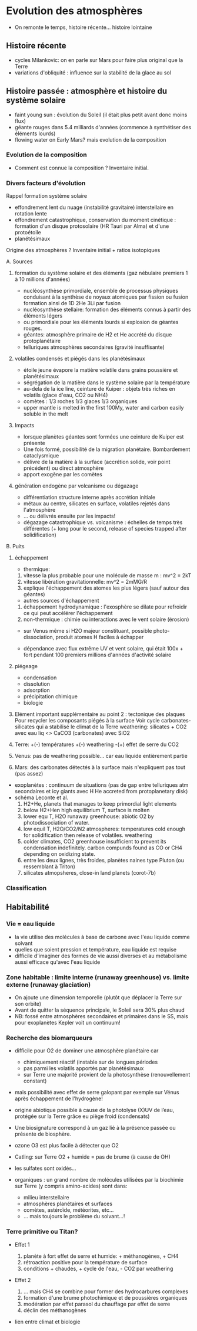 # Evolution des atmosphères

* On remonte le temps, histoire récente... histoire lointaine

## Histoire récente

* cycles Milankovic: on en parle sur Mars pour faire plus original que la Terre
* variations d'obliquité : influence sur la stabilité de la glace au sol

## Histoire passée : atmosphère et histoire du système solaire

* faint young sun : évolution du Soleil (il était plus petit avant donc moins flux)
* géante rouges dans 5.4 milliards d'années (commence à synthétiser des éléments lourds)
* flowing water on Early Mars? mais evolution de la composition

### Evolution de la composition 

* Comment est connue la composition ? Inventaire initial.

### Divers facteurs d'évolution

Rappel formation système solaire

* effondrement lent du nuage (instabilité gravitaire) interstellaire en rotation lente
* effondrement catastrophique, conservation du moment cinétique : formation d'un disque protosolaire (HR Tauri par Alma) et d'une protoétoile
* planétésimaux


<!-- voir Leconte et al. 2014 -->
Origine des atmosphères ? Inventaire initial + ratios isotopiques

A. Sources

1. formation du système solaire et des éléments (gaz nébulaire premiers 1 à 10 millions d'années)
   * nucléosynthèse primordiale, ensemble de processus physiques conduisant à la synthèse de noyaux atomiques par fission ou fusion
     formation ainsi de 1D 2He 3Li par fusion 
   * nucléosynthèse stellaire: formation des éléments connus à partir des éléments légers
   * ou primordiale pour les éléments lourds si explosion de géantes rouges.
   * géantes: atmosphère primaire de H2 et He accrété du disque protoplanétaire
   * telluriques atmosphères secondaires (gravité insuffisante)

2. volatiles condensés et piégés dans les planétésimaux
   * étoile jeune évapore la matière volatile dans grains poussière et planétésimaux
   * ségrégation de la matière dans le système solaire par la température
   * au-dela de la ice line, ceinture de Kuiper : objets très riches en volatils (glace d'eau, CO2 ou NH4)
   * comètes : 1/3 roches 1/3 glaces 1/3 organiques
   * upper mantle is melted in the first 100My, water and carbon easily soluble in the melt

3. Impacts
   * lorsque planètes géantes sont formées une ceinture de Kuiper est présente
   * Une fois formé, possibilité de la migration planétaire. Bombardement cataclysmique
   * délivre de la matière à la surface (accrétion solide, voir point précédent) ou direct atmosphère
   * apport exogène par les comètes

4. génération endogène par volcanisme ou dégazage
   * différentiation structure interne après accrétion initiale
   * métaux au centre, silicates en surface, volatiles rejetés dans l'atmosphère
   * ... ou délivrés ensuite par les impacts!
   * dégazage catastrophique vs. volcanisme : échelles de temps très différentes (+ long pour le second, release of species trapped after solidification)

B. Puits

1. échappement

   * thermique: 
   1. vitesse la plus probable pour une molécule de masse m : mv^2 = 2kT
   2. vitesse libération gravitationnelle: mv^2 = 2mMG/R
   3. explique l'échappement des atomes les plus légers (sauf autour des géantes)

   * autres sources d'échappement
   1. échappement hydrodynamique : l'exosphère se dilate pour refroidir ce qui peut accélérer l'échappement
   2. non-thermique : chimie ou interactions avec le vent solaire (érosion)

   * sur Venus même si H2O majeur constituant, possible photo-dissociation, produit atomes H faciles à échapper

   * dépendance avec flux extrême UV et vent solaire, qui était 100x + fort pendant 100 premiers millions d'années d'activité solaire

2. piégeage
   * condensation
   * dissolution
   * adsorption
   * précipitation chimique
   * biologie

3. Elément important supplémentaire au point 2 : tectonique des plaques
Pour recycler les composants piégés à la surface
Voir cycle carbonates-silicates qui a stabilisé le climat de la Terre
weathering: silicates + CO2 avec eau liq <> CaCO3 (carbonates) avec SiO2
  1. Terre: +(-) températures +(-) weathering -(+) effet de serre du CO2 
  2. Venus: pas de weathering possible... car eau liquide entièrement partie
  3. Mars: des carbonates détectés à la surface mais n'expliquent pas tout (pas assez)


* exoplanètes : continuum de situations (pas de gap entre telluriques atm secondaires et icy giants avec H He accreted from protoplanetary disk)
* schéma Leconte et al.
  1. H2+He, planets that manages to keep primordial light elements 
  2. below H2+Hen high equilibrium T, surface is molten
  3. lower equ T, H2O runaway greenhouse: abiotic O2 by photodissociation of water.
  4. low equil T, H2O/CO2/N2 atmospheres: temperatures cold enough for solidification then release of volatiles. weathering
  5. colder climates, CO2 greenhouse insufficient to prevent its condensation indefinitely. carbon compunds found as CO or CH4 depending on oxidizing state.
  6. entre les deux lignes, très froides, planètes naines type Pluton (ou ressemblant à Triton)
  7. silicates atmopsheres, close-in land planets (corot-7b)

### Classification

## Habitabilité

### Vie = eau liquide

* la vie utilise des molécules à base de carbone avec l'eau liquide comme solvant
* quelles que soient pression et température, eau liquide est requise
* difficile d'imaginer des formes de vie aussi diverses et au métabolisme aussi efficace qu'avec l'eau liquide

### Zone habitable : limite interne (runaway greenhouse) vs. limite externe (runaway glaciation)

* On ajoute une dimension temporelle (plutôt que déplacer la Terre sur son orbite)
* Avant de quitter la séquence principale, le Soleil sera 30% plus chaud
* NB: fossé entre atmosphères secondaires et primaires dans le SS, mais pour exoplanètes Kepler voit un continuum!

### Recherche des biomarqueurs

* difficile pour O2 de dominer une atmosphère planétaire car
  * chimiquement réactif (instable sur de longues périodes
  * pas parmi les volatils apportés par planétésimaux
  * sur Terre une majorité provient de la photosynthèse (renouvellement constant)
* mais possibilité avec effet de serre galopant par exemple sur Vénus après échappement de l'hydrogène!
* origine abiotique possible à cause de la photolyse (X)UV de l’eau, protégée sur la Terre grâce eu piège froid (condensats)

* Une biosignature correspond à un gaz lié à la présence passée ou présente de biosphère.
* ozone O3 est plus facile à détecter que O2
* Catling: sur Terre O2 + humide = pas de brume (à cause de OH)
* les sulfates sont oxidés...

* organiques : un grand nombre de molécules utilisées par la biochimie sur Terre (y compris amino-acides) sont dans:
  * milieu interstellaire
  * atmosphères planétaires et surfaces
  * comètes, astéroïde, météorites, etc...
  * ... mais toujours le problème du solvant...!

### Terre primitive ou Titan?

* Effet 1
  1. planète à fort effet de serre et humide: + méthanogènes, + CH4
  2. rétroaction positive pour la température de surface
  3. conditions + chaudes, + cycle de l'eau, - CO2 par weathering

* Effet 2
  1. ... mais CH4 se combine pour former des hydrocarbures complexes
  2. formation d'une brume photochimique et de poussières organiques
  3. modération par effet parasol du chauffage par effet de serre
  4. déclin des méthanogènes

* lien entre climat et biologie
